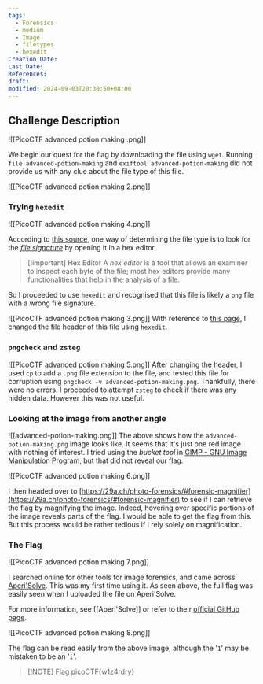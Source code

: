 ```yaml
---
tags:
  - Forensics
  - medium
  - Image
  - filetypes
  - hexedit
Creation Date: 
Last Date: 
References: 
draft: 
modified: 2024-09-03T20:30:50+08:00
---
```

## Challenge Description

![[PicoCTF advanced potion making .png]]

We begin our quest for the flag by downloading the file using `wget`. Running `file advanced-potion-making` and `exiftool advanced-potion-making` did not provide us with any clue about the file type of this file. 

![[PicoCTF advanced potion making 2.png]]
### Trying `hexedit`
![[PicoCTF advanced potion making 4.png]]

According to [this source](https://www.oreilly.com/library/view/learning-malware-analysis/9781788392501/1b730be0-0f55-4400-a375-de996989d966.xhtml#:~:text=The%20manual%20method%20of%20determining,the%20analysis%20of%20a%20file.), one way of determining the file type is to look for the [_file signature_](https://threat.media/definition/what-is-a-file-signature/) by opening it in a hex editor.

>[!important] Hex Editor
>A _hex editor_ is a tool that allows an examiner to inspect each byte of the file; most hex editors provide many functionalities that help in the analysis of a file.

So I proceeded to use `hexedit` and recognised that this file is likely a `png` file with a wrong file signature. 

![[PicoCTF advanced potion making 3.png]]
With reference to [this page](https://medium.com/@0xwan/png-structure-for-beginner-8363ce2a9f73), I changed the file header of this file using `hexedit`. 

### `pngcheck` and `zsteg`
![[PicoCTF advanced potion making 5.png]]
After changing the header, I used `cp` to add a `.png` file extension to the file, and tested this file for corruption using `pngcheck -v advanced-potion-making.png`. Thankfully, there were no errors. I proceeded to attempt `zsteg` to check if there was any hidden data. However this was not useful. 

### Looking at the image from another angle

![[advanced-potion-making.png]]
The above shows how the `advanced-potion-making.png` image looks like. It seems that it's just one red image with nothing of interest. I tried using the _bucket tool_ in [GIMP - GNU Image Manipulation Program](https://www.gimp.org/), but that did not reveal our flag. 

![[PicoCTF advanced potion making 6.png]]

I then headed over to [https://29a.ch/photo-forensics/#forensic-magnifier](https://29a.ch/photo-forensics/#forensic-magnifier) to see if I can retrieve the flag by magnifying the image. Indeed, hovering over specific portions of the image reveals parts of the flag. I would be able to get the flag from this. But this process would be rather tedious if I rely solely on magnification. 

### The Flag
![[PicoCTF advanced potion making 7.png]]

I searched online for other tools for image forensics, and came across [Aperi'Solve](https://www.aperisolve.com/). This was my first time using it. As seen above, the full flag was easily seen when I uploaded the file on Aperi'Solve.

For more information, see [[Aperi'Solve]] or refer to their [official GitHub page](https://github.com/Zeecka/AperiSolve).

![[PicoCTF advanced potion making 8.png]]

The flag can be read easily from the above image, although the '`1`' may be mistaken to be an '`i`'.

> [!NOTE] Flag
> picoCTF{w1z4rdry}

